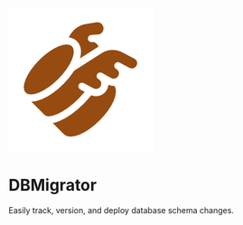 ![DBMigrator Logo](dbmigrator-logo-color-256px.png) 

# DBMigrator
Easily track, version, and deploy database schema changes.
